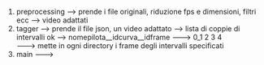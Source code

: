 1. preprocessing --> prende i file originali, riduzione fps e dimensioni, filtri ecc --> video adattati 
2. tagger --> prende il file json, un video adattato 
	--> lista di coppie di intervalli ok
	--> nomepilota__idcurva__idframe ---> 0_1 2 3 4  
	---> mette in ogni directory i frame degli intervalli specificati
3. main ---> 